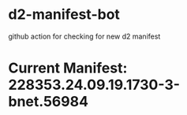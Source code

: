 # d2-manifest-bot
github action for checking for new d2 manifest

# Current Manifest: 228353.24.09.19.1730-3-bnet.56984